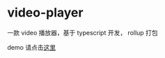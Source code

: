# video-player

一款 video 播放器，基于 typescript 开发， rollup 打包

demo 请点击[这里](https://zxpsuper.gitee.io/zxpsuper.gitee.io/index.html?url=aHR0cHM6Ly92aWRlby5kaW91cy5jYy8yMDIwMDgwNy9OcU5ORUdLNS9pbmRleC5tM3U4)
